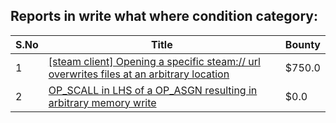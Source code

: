 ## Reports in write what where condition category:
| S.No | Title | Bounty |
| ---- | ----- | ------ |
| 1 | [[steam client] Opening a specific steam:// url overwrites files at an arbitrary location](https://hackerone.com/reports/667242) | $750.0 |
| 2 | [OP_SCALL in LHS of a OP_ASGN resulting in arbitrary memory write](https://hackerone.com/reports/226200) | $0.0 |